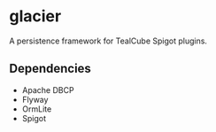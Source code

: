 # glacier
A persistence framework for TealCube Spigot plugins.

## Dependencies
* Apache DBCP
* Flyway
* OrmLite
* Spigot
